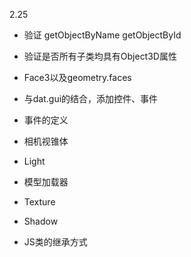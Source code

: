 
2.25
* 验证 getObjectByName getObjectById
* 验证是否所有子类均具有Object3D属性
* Face3以及geometry.faces
* 与dat.gui的结合，添加控件、事件
* 事件的定义
* 相机视锥体
* Light
* 模型加载器
* Texture
* Shadow

* JS类的继承方式
